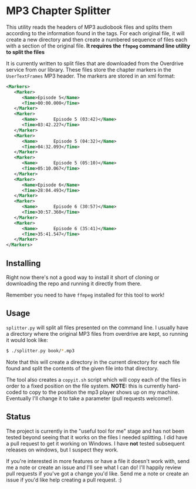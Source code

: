# MP3 Chapter Splitter

This utility reads the headers of MP3 audiobook files and splits them according to the information found in the tags. For each original file, it will create a new directory and then create a numbered sequence of files each with a section of the original file. **It requires the `ffmpeg` command line utility to split the files**

It is currently written to split files that are downloaded from the Overdrive service from our library.  These files store the chapter markers in the `UserTextFrames` MP3 header.  The markers are stored in an xml format:

```xml
<Markers>
   <Marker>
      <Name>Episode 5</Name>
      <Time>00:00.000</Time>
   </Marker>
   <Marker>
      <Name>      Episode 5 (03:42)</Name>
      <Time>03:42.227</Time>
   </Marker>
   <Marker>
      <Name>      Episode 5 (04:32)</Name>
      <Time>04:32.093</Time>
   </Marker>
   <Marker>
      <Name>      Episode 5 (05:10)</Name>
      <Time>05:10.067</Time>
   </Marker>
   <Marker>
      <Name>Episode 6</Name>
      <Time>28:04.493</Time>
   </Marker>
   <Marker>
      <Name>      Episode 6 (30:57)</Name>
      <Time>30:57.360</Time>
   </Marker>
   <Marker>
      <Name>      Episode 6 (35:41)</Name>
      <Time>35:41.547</Time>
   </Marker>
</Markers>
```



## Installing

Right now there's not a good way to install it short of cloning or downloading the repo and running it directly from there.  

Remember you need to have `ffmpeg` installed for this tool to work!  

## Usage

`splitter.py` will split all files presented on the command line.  I usually have a directory where the original MP3 files from overdrive are kept, so running it would look like:

```bash
$ ./splitter.py book/*.mp3
```

Note that this will create a directory in the current directory for each file found and split the contents of the given file into that directory.

The tool also creates a `copyit.sh` script which will copy each of the files in order to a fixed position on the file system. **NOTE:** this is currently hard-coded to copy to the position the mp3 player shows up on my machine.  Eventually I'll change it to take a parameter (pull requests welcome!).

## Status

The project is currently in the "useful tool for me" stage and has not been tested beyond seeing that it works on the files I needed splitting.  I did have a pull request to get it working on Windows.  I have **not** tested subsequent releases on windows, but I suspect they work. 

If you're interested in more features or have a file it doesn't work with, send me a note or create an issue and I'll see what I can do! I'll happily review pull requests if you've got a change you'd like.  Send me a note or create an issue if you'd like help creating a pull request. :)